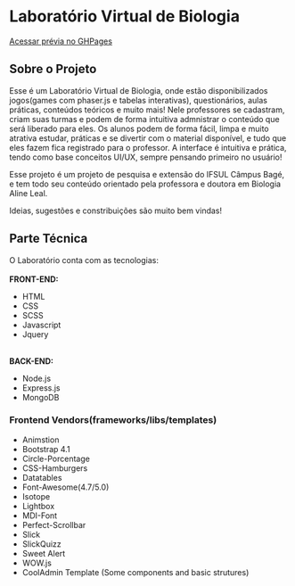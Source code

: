 # Laboratório Virtual de Biologia

[Acessar prévia no GHPages](https://vitorregisrr.github.io/labvirtual/src/)

## Sobre o Projeto
Esse é um Laboratório Virtual de Biologia, onde estão disponibilizados jogos(games com phaser.js e tabelas interativas),
questionários, aulas práticas, conteúdos teóricos e muito mais!
Nele professores se cadastram, criam suas turmas e podem de forma intuitiva admnistrar o conteúdo que será liberado para eles.
Os alunos podem de forma fácil, limpa e muito atrativa estudar, práticas e se divertir com o material disponível, e tudo que eles fazem fica registrado para o professor.
A interface é intuitiva e prática, tendo como base conceitos UI/UX, sempre pensando primeiro no usuário!

Esse projeto é um projeto de pesquisa e extensão do IFSUL Câmpus Bagé, e tem todo seu conteúdo orientado pela professora e doutora em Biologia Aline Leal.

Ideias, sugestões e constribuições são muito bem vindas!

## Parte Técnica
O Laboratório conta com as tecnologias:
<br/><br/>
<strong>FRONT-END: </strong>
<ul>
    <li>HTML</li>
    <li>CSS</li>
    <li>SCSS</li>
    <li>Javascript</li>
    <li>Jquery</li>
</ul> 
<br/>
<strong>BACK-END: </strong>
<ul>
   <li>Node.js</li>
   <li>Express.js</li>
   <li>MongoDB</li>
</ul> 

### Frontend Vendors(frameworks/libs/templates)
<ul>
    <li>Animstion</li>
    <li>Bootstrap 4.1</li>
    <li>Circle-Porcentage</li>
    <li>CSS-Hamburgers</li>
    <li>Datatables</li>
    <li>Font-Awesome(4.7/5.0)</li>
    <li>Isotope</li>
    <li>Lightbox</li>
    <li>MDI-Font</li>
    <li>Perfect-Scrollbar</li>
    <li>Slick</li>
    <li>SlickQuizz</li>
    <li>Sweet Alert</li>
    <li>WOW.js</li>
    <li>CoolAdmin Template (Some components and basic strutures)</li>
</ul>
